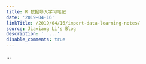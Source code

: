 ```yaml
---
title: R 数据导入学习笔记
date: '2019-04-16'
linkTitle: /2019/04/16/import-data-learning-notes/
source: Jiaxiang Li's Blog
description: '  ...'
disable_comments: true
---
```

  ...